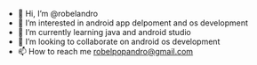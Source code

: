 - 👋 Hi, I’m @robelandro
- 👀 I’m interested in android app delpoment and os development
- 🌱 I’m currently learning java and android studio
- 💞️ I’m looking to collaborate on android os development
- 📫 How to reach me robelpopandro@gmail.com

<!---
robelandro/robelandro is a ✨ special ✨ repository because its `README.md` (this file) appears on your GitHub profile.
You can click the Preview link to take a look at your changes.
--->
